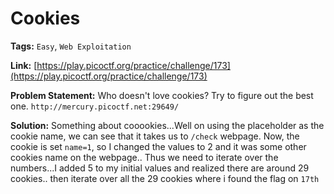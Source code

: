 # Cookies

**Tags:** `Easy`, `Web Exploitation`

**Link:** [https://play.picoctf.org/practice/challenge/173](https://play.picoctf.org/practice/challenge/173)

**Problem Statement:** Who doesn't love cookies? Try to figure out the best one. `http://mercury.picoctf.net:29649/`

**Solution:** Something about cooookies...Well on using the placeholder as the cookie name, we can see that it takes us to `/check` webpage. Now, the cookie is set `name=1`, so I changed the values to 2 and it was some other cookies name on the webpage.. Thus we need to iterate over the numbers...I added 5 to my initial values and realized there are around 29 cookies.. then iterate over all the 29 cookies where i found the flag on `17th`
